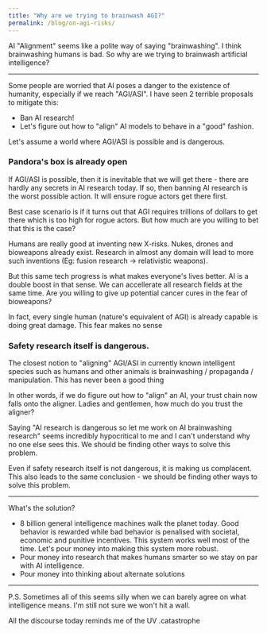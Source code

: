 ```yaml
---
title: "Why are we trying to brainwash AGI?"
permalink: /blog/on-agi-risks/
---
```

AI "Alignment" seems like a polite way of saying "brainwashing". I think brainwashing humans is bad. So why are we trying to brainwash artificial intelligence?

---

Some people are worried that AI poses a danger to the existence of humanity, especially if we reach "AGI/ASI". I have seen 2 terrible proposals to mitigate this:
- Ban AI research!
- Let's figure out how to "align" AI models to behave in a "good" fashion.

Let's assume a world where AGI/ASI is possible and is dangerous.

### Pandora's box is already open
If AGI/ASI is possible, then it is inevitable that we will get there - there are hardly any secrets in AI research today. If so, then banning AI research is the worst possible action. It will ensure rogue actors get there first.  

Best case scenario is if it turns out that AGI requires trillions of dollars to get there which is too high for rogue actors. But how much are you willing to bet that this is the case?  

Humans are really good at inventing new X-risks. Nukes, drones and bioweapons already exist. Research in almost any domain will lead to more such inventions (Eg: fusion research -> relativistic weapons). 

But this same tech progress is what makes everyone's lives better. AI is a double boost in that sense. We can accellerate all research fields at the same time. Are you willing to give up potential cancer cures in the fear of bioweapons? 
 
In fact, every single human (nature's equivalent of AGI) is already capable is doing great damage. This fear makes no sense

### Safety research itself is dangerous. 
The closest notion to "aligning" AGI/ASI in currently known intelligent species such as humans and other animals is brainwashing / propaganda / manipulation. This has never been a good thing

In other words, if we do figure out how to "align" an AI, your trust chain now falls onto the aligner. Ladies and gentlemen, how much do you trust the aligner?

Saying "AI research is dangerous so let me work on AI brainwashing research" seems incredibly hypocritical to me and I can't understand why no one else sees this. We should be finding other ways to solve this problem.

Even if safety research itself is not dangerous, it is making us complacent. This also leads to the same conclusion - we should be finding other ways to solve this problem.

---
What's the solution?
- 8 billion general intelligence machines walk the planet today. Good behavior is rewarded while bad behavior is penalised with societal, economic and punitive incentives. This system works well most of the time. Let's pour money into making this system more robust.
- Pour money into research that makes humans smarter so we stay on par with AI intelligence.
- Pour money into thinking about alternate solutions

---
P.S.
Sometimes all of this seems silly when we can barely agree on what intelligence means. I'm still not sure we won't hit a wall. 

All the discourse today reminds me of the UV .catastrophe 